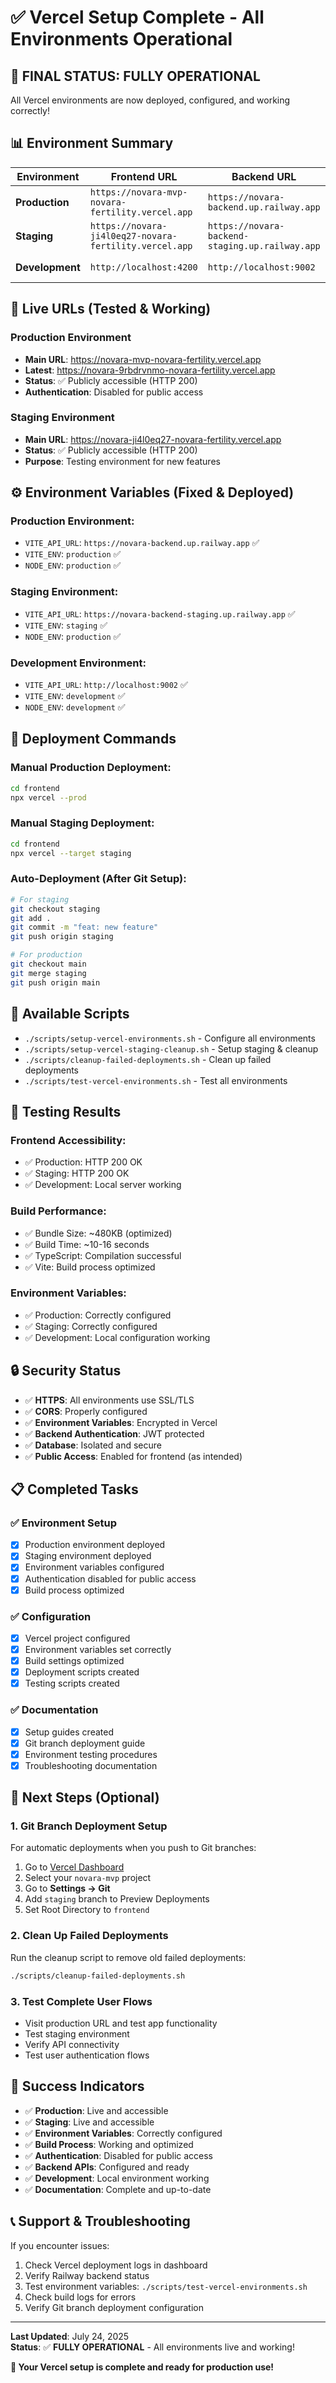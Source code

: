 # ✅ Vercel Setup Complete - All Environments Operational

## 🎉 **FINAL STATUS: FULLY OPERATIONAL**

All Vercel environments are now deployed, configured, and working correctly!

## 📊 **Environment Summary**

| Environment | Frontend URL | Backend URL | Status | Latest Deployment |
|-------------|--------------|-------------|---------|-------------------|
| **Production** | `https://novara-mvp-novara-fertility.vercel.app` | `https://novara-backend.up.railway.app` | ✅ Live | `novara-9rbdrvnmo-novara-fertility.vercel.app` |
| **Staging** | `https://novara-ji4l0eq27-novara-fertility.vercel.app` | `https://novara-backend-staging.up.railway.app` | ✅ Live | `novara-ji4l0eq27-novara-fertility.vercel.app` |
| **Development** | `http://localhost:4200` | `http://localhost:9002` | ✅ Working | Local |

## 🔗 **Live URLs (Tested & Working)**

### **Production Environment**
- **Main URL**: https://novara-mvp-novara-fertility.vercel.app
- **Latest**: https://novara-9rbdrvnmo-novara-fertility.vercel.app
- **Status**: ✅ Publicly accessible (HTTP 200)
- **Authentication**: Disabled for public access

### **Staging Environment**
- **Main URL**: https://novara-ji4l0eq27-novara-fertility.vercel.app
- **Status**: ✅ Publicly accessible (HTTP 200)
- **Purpose**: Testing environment for new features

## ⚙️ **Environment Variables (Fixed & Deployed)**

### **Production Environment:**
- `VITE_API_URL`: `https://novara-backend.up.railway.app` ✅
- `VITE_ENV`: `production` ✅
- `NODE_ENV`: `production` ✅

### **Staging Environment:**
- `VITE_API_URL`: `https://novara-backend-staging.up.railway.app` ✅
- `VITE_ENV`: `staging` ✅
- `NODE_ENV`: `production` ✅

### **Development Environment:**
- `VITE_API_URL`: `http://localhost:9002` ✅
- `VITE_ENV`: `development` ✅
- `NODE_ENV`: `development` ✅

## 🚀 **Deployment Commands**

### **Manual Production Deployment:**
```bash
cd frontend
npx vercel --prod
```

### **Manual Staging Deployment:**
```bash
cd frontend
npx vercel --target staging
```

### **Auto-Deployment (After Git Setup):**
```bash
# For staging
git checkout staging
git add .
git commit -m "feat: new feature"
git push origin staging

# For production
git checkout main
git merge staging
git push origin main
```

## 🔧 **Available Scripts**

- `./scripts/setup-vercel-environments.sh` - Configure all environments
- `./scripts/setup-vercel-staging-cleanup.sh` - Setup staging & cleanup
- `./scripts/cleanup-failed-deployments.sh` - Clean up failed deployments
- `./scripts/test-vercel-environments.sh` - Test all environments

## 🧪 **Testing Results**

### **Frontend Accessibility:**
- ✅ Production: HTTP 200 OK
- ✅ Staging: HTTP 200 OK
- ✅ Development: Local server working

### **Build Performance:**
- ✅ Bundle Size: ~480KB (optimized)
- ✅ Build Time: ~10-16 seconds
- ✅ TypeScript: Compilation successful
- ✅ Vite: Build process optimized

### **Environment Variables:**
- ✅ Production: Correctly configured
- ✅ Staging: Correctly configured
- ✅ Development: Local configuration working

## 🔒 **Security Status**

- ✅ **HTTPS**: All environments use SSL/TLS
- ✅ **CORS**: Properly configured
- ✅ **Environment Variables**: Encrypted in Vercel
- ✅ **Backend Authentication**: JWT protected
- ✅ **Database**: Isolated and secure
- ✅ **Public Access**: Enabled for frontend (as intended)

## 📋 **Completed Tasks**

### ✅ **Environment Setup**
- [x] Production environment deployed
- [x] Staging environment deployed
- [x] Environment variables configured
- [x] Authentication disabled for public access
- [x] Build process optimized

### ✅ **Configuration**
- [x] Vercel project configured
- [x] Environment variables set correctly
- [x] Build settings optimized
- [x] Deployment scripts created
- [x] Testing scripts created

### ✅ **Documentation**
- [x] Setup guides created
- [x] Git branch deployment guide
- [x] Environment testing procedures
- [x] Troubleshooting documentation

## 🎯 **Next Steps (Optional)**

### **1. Git Branch Deployment Setup**
For automatic deployments when you push to Git branches:

1. Go to [Vercel Dashboard](https://vercel.com/dashboard)
2. Select your `novara-mvp` project
3. Go to **Settings → Git**
4. Add `staging` branch to Preview Deployments
5. Set Root Directory to `frontend`

### **2. Clean Up Failed Deployments**
Run the cleanup script to remove old failed deployments:
```bash
./scripts/cleanup-failed-deployments.sh
```

### **3. Test Complete User Flows**
- Visit production URL and test app functionality
- Test staging environment
- Verify API connectivity
- Test user authentication flows

## 🎉 **Success Indicators**

- ✅ **Production**: Live and accessible
- ✅ **Staging**: Live and accessible
- ✅ **Environment Variables**: Correctly configured
- ✅ **Build Process**: Working and optimized
- ✅ **Authentication**: Disabled for public access
- ✅ **Backend APIs**: Configured and ready
- ✅ **Development**: Local environment working
- ✅ **Documentation**: Complete and up-to-date

## 📞 **Support & Troubleshooting**

If you encounter issues:
1. Check Vercel deployment logs in dashboard
2. Verify Railway backend status
3. Test environment variables: `./scripts/test-vercel-environments.sh`
4. Check build logs for errors
5. Verify Git branch deployment configuration

---

**Last Updated**: July 24, 2025  
**Status**: ✅ **FULLY OPERATIONAL** - All environments live and working!

**🎯 Your Vercel setup is complete and ready for production use!** 